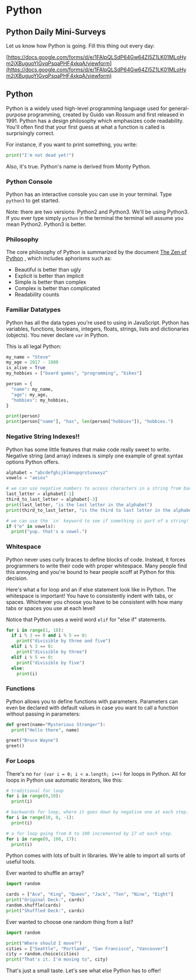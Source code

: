 # Python

## Python Daily Mini-Surveys

Let us know how Python is going. Fill this thing out every day:

[https://docs.google.com/forms/d/e/1FAIpQLSdP64Gw64ZI5Z1LK01MLoHym2jXBuguoYlGvqPsqaPHF4xkqA/viewform](https://docs.google.com/forms/d/e/1FAIpQLSdP64Gw64ZI5Z1LK01MLoHym2jXBuguoYlGvqPsqaPHF4xkqA/viewform)

## Python

Python is a widely used high-level programming language used for general-purpose programming, created by Guido van Rossum and first released in 1991. Python has a design philosophy which emphasizes code readability. You'll often find that your first guess at what a function is called is surprisingly correct.

For instance, if you want to print something, you write:

```python
print("I'm not dead yet!")
```

Also, it's true. Python's name is derived from Monty Python.

### Python Console

Python has an interactive console you can use in your terminal. Type `python3` to get started.

Note: there are two versions: Python2 and Python3. We'll be using Python3. If you ever type simply `python` in the terminal the terminal will assume you mean Python2. Python3 is better.

### Philosophy

The core philosophy of Python is summarized by the document [The Zen of Python](https://www.python.org/dev/peps/pep-0020/) , which includes aphorisms such as:

* Beautiful is better than ugly
* Explicit is better than implicit
* Simple is better than complex
* Complex is better than complicated
* Readability counts

### Familiar Datatypes

Python has all the data types you're used to using in JavaScript. Python has variables, functions, booleans, integers, floats, strings, lists and dictionaries \(objects\). You never declare `var` in Python.

This is all legal Python:

```python
my_name = "Steve"
my_age = 2017 - 1988
is_alive = True
my_hobbies = ["board games", "programming", "bikes"]

person = {
  "name": my_name,
  "age": my_age,
  "hobbies": my_hobbies,
}

print(person)
print(person["name"], "has", len(person["hobbies"]), "hobbies.")
```

### Negative String Indexes!!

Python has some little features that make code really sweet to write. Negative string \(and array\) indexes is simply one example of great syntax options Python offers.

```python
alphabet = "abcdefghijklmnopqrstuvwxyz"
vowels = "aeiou"

# we can use negative numbers to access characters in a string from backwards!
last_letter = alphabet[-1]
third_to_last_letter = alphabet[-3]
print(last_letter, "is the last letter in the alphabet")
print(third_to_last_letter, "is the third to last letter in the alphabet")

# we can use the `in` keyword to see if something is part of a string!
if ("e" in vowels):
  print("yup. that's a vowel.")
```

### Whitespace

Python never uses curly braces to define blocks of code. Instead, it forces programmers to write their code with proper whitespace. Many people find this annoying and you're bound to hear people scoff at Python for this decision.

Here's what a for loop and an if else statement look like in Python. The whitespace is important! You have to consistently indent with tabs, or spaces. Whichever you choose you have to be consistent with how many tabs or spaces you use at each level!

Notice that Python uses a weird word `elif` for "else if" statements.

```python
for i in range(1, 18):
  if i % 3 == 0 and i % 5 == 0:
    print("divisible by three and five")
  elif i % 3 == 0:
    print("divisible by three")
  elif i % 5 == 0:
    print("divisible by five")
  else:
    print(i)
```

### Functions

Python allows you to define functions with parameters. Parameters can even be declared with default values in case you want to call a function without passing in parameters:

```python
def greet(name="Mysterious Stranger"):
  print("Hello there", name)

greet("Bruce Wayne")
greet()
```

### For Loops

There's no `for (var i = 0; i < a.length; i++)` for loops in Python. All for loops in Python use automatic iterators, like this:

```python
# traditional for loop
for i in range(0,10):
  print(i)

# backwards for loop, where it goes down by negative one at each step.
for i in range(10, 0, -1):
  print(i)

# a for loop going from 0 to 100 incremented by 17 at each step.
for i in range(0, 100, 17):
  print(i)
```

Python comes with lots of built in libraries. We're able to import all sorts of useful tools.

Ever wanted to shuffle an array?

```python
import random

cards = ["Ace", "King", "Queen", "Jack", "Ten", "Nine", "Eight"]
print("Original Deck:", cards)
random.shuffle(cards)
print("Shuffled Deck:", cards)
```

Ever wanted to choose one random thing from a list?

```python
import random

print("Where should I move?")
cities = ["Seattle", "Portland", "San Francisco", "Vancouver"]
city = random.choice(cities)
print("That's it. I'm moving to", city)
```

That's just a small taste. Let's see what else Python has to offer!

